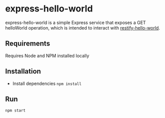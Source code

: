 # express-hello-world
express-hello-world is a simple Express service that exposes a GET helloWorld operation, which is intended to interact with [restify-hello-world](https://github.com/smiklakhani/restify-hello-world).

## Requirements
Requires Node and NPM installed locally

## Installation
- Install dependencies
`npm install`

## Run
`npm start`
